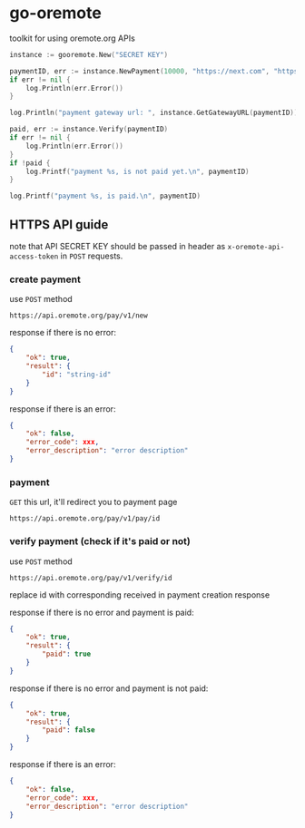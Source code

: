 # go-oremote

toolkit for using oremote.org APIs

```go
instance := gooremote.New("SECRET KEY")

paymentID, err := instance.NewPayment(10000, "https://next.com", "https://webhook.com", "payment description")
if err != nil {
    log.Println(err.Error())
}

log.Println("payment gateway url: ", instance.GetGatewayURL(paymentID))

paid, err := instance.Verify(paymentID)
if err != nil {
    log.Println(err.Error())
}
if !paid {
    log.Printf("payment %s, is not paid yet.\n", paymentID)
}

log.Printf("payment %s, is paid.\n", paymentID)
```

## HTTPS API guide

note that API SECRET KEY should be passed in header as `x-oremote-api-access-token` in `POST` requests.
### create payment
use `POST` method
```
https://api.oremote.org/pay/v1/new
```
response if there is no error:
```json
{
    "ok": true,
    "result": {
        "id": "string-id"
    }
}
```

response if there is an error:
```json
{
    "ok": false,
    "error_code": xxx,
    "error_description": "error description"
}
```

### payment 
`GET` this url, it'll redirect you to payment page
```
https://api.oremote.org/pay/v1/pay/id
```

### verify payment (check if it's paid or not)
use `POST` method
```
https://api.oremote.org/pay/v1/verify/id
```
replace id with corresponding received in payment creation response

response if there is no error and payment is paid:
```json
{
    "ok": true,
    "result": {
        "paid": true
    }
}
```

response if there is no error and payment is not paid:
```json
{
    "ok": true,
    "result": {
        "paid": false
    }
}
```

response if there is an error:
```json
{
    "ok": false,
    "error_code": xxx,
    "error_description": "error description"
}
```